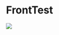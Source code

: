 # FrontTest
![](https://drive.google.com/file/d/1WCatFliRuewhqv-Wt6SeeWH4qgG00MfN/view?usp=sharing)
